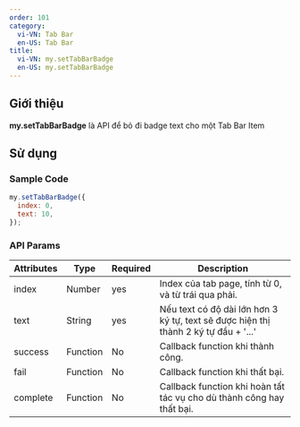 ```yaml
---
order: 101
category:
  vi-VN: Tab Bar
  en-US: Tab Bar
title:
  vi-VN: my.setTabBarBadge
  en-US: my.setTabBarBadge
---
```


## Giới thiệu

**my.setTabBarBadge** là API để bỏ đi badge text cho một Tab Bar Item

## Sử dụng

### Sample Code

```js
my.setTabBarBadge({
  index: 0,
  text: 10,
});
```

### API Params

| Attributes | Type     | Required | Description                                                                         |
| ---------- | -------- | -------- | ----------------------------------------------------------------------------------- |
| index      | Number   | yes      | Index của tab page, tính từ 0, và từ trái qua phải.                                 |
| text       | String   | yes      | Nếu text có độ dài lớn hơn 3 ký tự, text sẽ được hiện thị thành 2 ký tự đầu + '...' |
| success    | Function | No       | Callback function khi thành công.                                                   |
| fail       | Function | No       | Callback function khi thất bại.                                                     |
| complete   | Function | No       | Callback function khi hoàn tất tác vụ cho dù thành công hay thất bại.               |
